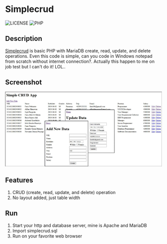 # Simplecrud

![LICENSE](https://img.shields.io/github/license/mashape/apistatus.svg)
![PHP](https://img.shields.io/badge/PHP-MariaDB-blue.svg)

## Description

[Simplecrud](https://github.com/farisfebrianto/simplecrud) is basic PHP with MariaDB create, read, update, and delete operations. Even this code is simple, can you code in Windows notepad from scratch without internet connection?. Actually this happen to me on job test but I can't do it! LOL..

## Screenshot

![simplecrud](simplecrud.png)

## Features

1. CRUD (create, read, update, and delete) operation
2. No layout added, just table width

## Run

1. Start your http and database server, mine is Apache and MariaDB
2. Import simplecrud.sql
3. Run on your favorite web browser
